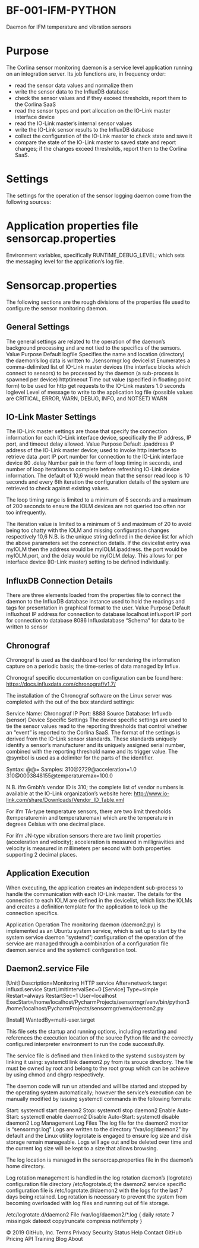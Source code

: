 # BF-001-IFM-PYTHON
Daemon for IFM temperature and vibration sensors

# Purpose
The Corlina sensor monitoring daemon is a service level application running on an integration server. Its job functions are, in frequency order:

- read the sensor data values and normalize them
- write the sensor data to the InfluxDB database
- check the sensor values and if they exceed thresholds, report them to the Corlina SaaS
- read the sensor types and port allocation on the IO-Link master interface device
- read the IO-Link master’s internal sensor values
- write the IO-Link sensor results to the InfluxDB database
- collect the configuration of the IO-Link master to check state and save it
- compare the state of the IO-Link master to saved state and report changes; if the changes exceed thresholds, report them to the Corlina SaaS.

# Settings
The settings for the operation of the sensor logging daemon come from the following sources:

# Application properties file sensorcap.properties
Environment variables, specifically RUNTIME_DEBUG_LEVEL; which sets the messaging level for the application’s log file.

# Sensorcap.properties
The following sections are the rough divisions of the properties file used to configure the sensor monitoring daemon.

## General Settings
The general settings are related to the operation of the daemon’s background processing and are not tied to the specifics of the sensors. Value	Purpose	Default logfile	Specifies the name and location (directory) the daemon’s log data is written to	./sensormgr.log devicelist	Enumerates a comma-delimited list of IO-Link master devices (the interface blocks which connect to sensors) to be processed by the daemon (a sub-process is spawned per device) httptimeout	Time out value (specified in floating point form) to be used for http get requests to the IO-Link masters	1.0 seconds loglevel	Level of message to write to the application log file (possible values are CRITICAL, ERROR, WARN, DEBUG, INFO, and NOTSET) WARN

## IO-Link Master Settings
The IO-Link master settings are those that specify the connection information for each IO-Link interface device, specifically the IP address, IP port, and timeout delay allowed. Value	Purpose	Default .ipaddress	IP address of the IO-Link master device; used to invoke http interface to retrieve data .port	IP port number for connection to the IO-Link interface device	80 .delay	Number pair in the form of loop timing in seconds, and number of loop iterations to complete before refreshing IO-Link device information. The default of 10,6 would mean that the sensor read loop is 10 seconds and every 6th iteration the configuration details of the system are retrieved to check against existing values.

The loop timing range is limited to a minimum of 5 seconds and a maximum of 200 seconds to ensure the IOLM devices are not queried too often nor too infrequently.

The iteration value is limited to a minimum of 5 and maximum of 20 to avoid being too chatty with the IOLM and missing configuration changes respectively	10,6 N.B. is the unique string defined in the device list for which the above parameters set the connection details. If the devicelist entry was myIOLM then the address would be myIOLM.ipaddress. the port would be myIOLM.port, and the delay would be myIOLM.delay. This allows for per interface device (IO-Link master) setting to be defined individually.

## InfluxDB Connection Details
There are three elements loaded from the properties file to connect the daemon to the InfluxDB database instance used to hold the readings and tags for presentation in graphical format to the user. Value	Purpose	Default influxhost	IP address for connection to database	localhost influxport	IP port for connection to database	8086 Influxdatabase	“Schema” for data to be written to	sensor

## Chronograf
Chronograf is used as the dashboard tool for rendering the information capture on a periodic basis; the time-series of data managed by Influx.

Chronograf specific documentation on configuration can be found here: https://docs.influxdata.com/chronograf/v1.7/

The installation of the Chronograf software on the Linux server was completed with the out of the box standard settings:

Service Name:	Chronograf
IP Port:	8888
Source Database:	Influxdb (sensor)
Device Specific Settings
The device specific settings are used to tie the sensor values read to the reporting thresholds that control whether an “event” is reported to the Corlina SaaS. The format of the settings is derived from the IO-Link sensor standards. These standards uniquely identify a sensor’s manufacturer and its uniquely assigned serial number, combined with the reporting threshold name and its trigger value. The @symbol is used as a delimiter for the parts of the identifier.

Syntax:	@@= Samples:	310@2729@acceleration=1.0 310@0003848155@temperaturemax=100.0

N.B. ifm Gmbh’s vendor ID is 310; the complete list of vendor numbers is available at the IO-Link organization’s website here: http://www.io-link.com/share/Downloads/Vendor_ID_Table.xml

For ifm TA-type temperature sensors, there are two limit thresholds (temperaturemin and temperaturemax) which are the temperature in degrees Celsius with one decimal place.

For ifm JN-type vibration sensors there are two limit properties (acceleration and velocity); acceleration is measured in milligravities and velocity is measured in millimeters per second with both properties supporting 2 decimal places.

## Application Execution
When executing, the application creates an independent sub-process to handle the communication with each IO-Link master. The details for the connection to each IOLM are defined in the devicelist, which lists the IOLMs and creates a definition template for the application to look up the connection specifics.

Application Operation The monitoring daemon (daemon2.py) is implemented as an Ubuntu system service, which is set up to start by the system service daemon “systemd”; configuration of the operation of the service are managed through a combination of a configuration file daemon.service and the systemctl configuration tool.

## Daemon2.service File
[Unit] Description=Monitoring HTTP service After=network.target influxd.service StartLimitIntervalSec=0 [Service] Type=simple Restart=always RestartSec=1 User=localhost ExecStart=/home/localhost/PycharmProjects/sensormgr/venv/bin/python3 /home/localhost/PycharmProjects/sensormgr/venv/daemon2.py

[Install] WantedBy=multi-user.target

This file sets the startup and running options, including restarting and references the execution location of the source Python file and the correctly configured interpreter environment to run the code successfully.

The service file is defined and then linked to the systemd susbsystem by linking it using: systemctl link daemon2.py from its srouce directory. The file must be owned by root and belong to the root group which can be achieve by using chmod and chgrp respectively.

The daemon code will run un attended and will be started and stopped by the operating system automatically; however the service’s execution can be manually modified by issuing systemctl commands in the following formats:

Start:	systemctl start daemon2 Stop:	systemctl stop daemon2 Enable Auto-Start:	systemctl enable daemon2 Disable Auto-Start:	systemctl disable daemon2 Log Management Log Files The log file for the daemon2 monitor is “sensormgr.log” Logs are written to the directory “/var/log/daemon2” by default and the Linux utility logrotate is engaged to ensure log size and disk storage remain manageable. Logs will age out and be deleted over time and the current log size will be kept to a size that allows browsing.

The log location is managed in the sensorcap.properties file in the daemon’s home directory.

Log rotation management is handled in the log rotation daemon’s (logrotate) configuration file directory /etc/logrotate.d; the daemon2 service specific configuration file is /etc/logrotate.d/daemon2 with the logs for the last 7 days being retained. Log rotation is necessary to prevent the system from becoming overloaded with log files and running out of file storage.

/etc/logrotate.d/daemon2 File /var/log/daemon2/*.log { daily rotate 7 missingok dateext copytruncate compress notifempty }

© 2019 GitHub, Inc.
Terms
Privacy
Security
Status
Help
Contact GitHub
Pricing
API
Training
Blog
About
